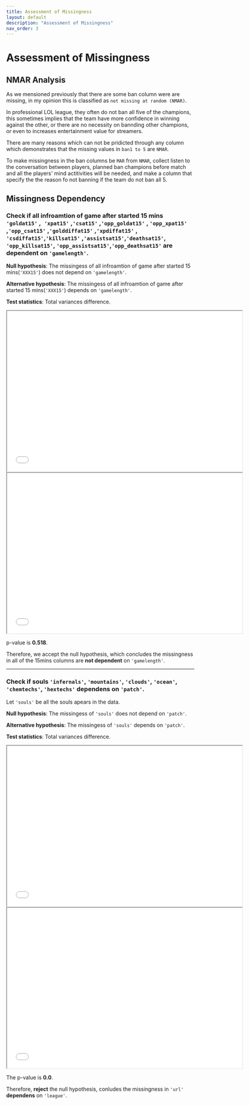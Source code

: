 ```yaml
---
title: Assessment of Missingness
layout: default
description: "Assessment of Missingness"
nav_order: 3
---
```

# Assessment of Missingness

## NMAR Analysis
As we mensioned previously that there are some ban column were are missing, in my opinion this is classified as `not missing at random (NMAR)`.

In professional LOL league, they often do not ban all five of the champions, this sometimes implies that the team have more confidence in winning against the other, or there are no necessity on bannding other champions, or even to increases entertainment value for streamers.

There are many reasons which can not be pridicted through any column which demonstrates that the missing values in `ban1 to 5` are `NMAR`.

To make missingness in the ban columns be `MAR` from `NMAR`, collect listen to the conversation between players, planned ban champions before match and all the players' mind actitivities will be needed, and make a column that specify the the reason fo not banning if the team do not ban all 5. 

## Missingness Dependency ##

### Check if all infroamtion of game after started 15 mins **`'goldat15'`** ,**` 'xpat15'`** ,**`'csat15'`** ,**`'opp_goldat15'`** , **`'opp_xpat15'`** ,**`'opp_csat15'`** ,**`'golddiffat15'`** ,**`'xpdiffat15'`** ,**` 'csdiffat15'`**,**`'killsat15'`** ,**`'assistsat15'`**,**`'deathsat15'`**, **` 'opp_killsat15'`**, **`'opp_assistsat15'`**,**`'opp_deathsat15'`** are **dependent** on **`'gamelength'`**.


**Null hypothesis**: The missingess of all infroamtion of game after started 15 mins(`'XXX15'`) does not depend on `'gamelength'`. 

**Alternative hypothesis**: The missingess of all infroamtion of game after started 15 mins(`'XXX15'`) depends on `'gamelength'`. 

**Test statistics**: Total variances difference.


<iframe src="diagram/depend-tvd.html" width=630 height=430 frameBorder=50></iframe>
<iframe src="diagram/depend-obs15.html" width=630 height=430 frameBorder=50></iframe>

p-value is **0.518**.

Therefore, we accept the null hypothesis, which concludes the missingness in all of the 15mins columns are **not dependent** on `'gamelength'`.

----
### Check if souls **`'infernals'`**, **`'mountains'`**, **`'clouds'`**, **`'ocean'`**, **`'chemtechs'`**, **`'hextechs'`**  **dependens** on **`'patch'`**.

Let `'souls'` be all the souls apears in the data.

**Null hypothesis**: The missingess of `'souls'` does not depend on `'patch'`. 

**Alternative hypothesis**: The missingess of `'souls'` depends on `'patch'`. 

**Test statistics**: Total variances difference.
<iframe src="diagram/depend-tvdsoul.html" width=630 height=430 frameBorder=50></iframe>
<iframe src="diagram/depend-obssoul.html" width=630 height=430 frameBorder=50></iframe>

The p-value is **0.0**.

Therefore, **reject** the null hypothesis, conludes the missingness in `'url'` **dependens** on `'league'`.



